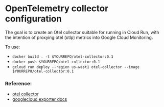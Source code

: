 # OpenTelemetry collector configuration

The goal is to create an Otel collector suitable for running in Cloud Run, with
the intention of proxying otel (otlp) metrics into Google Cloud Monitoring.

To use:

* `docker build . -t $YOURREPO/otel-collector:0.1`
* `docker push $YOURREPO/otel-collector:0.1`
* `gcloud run deploy --region us-west1 otel-collector --image $YOURREPO/otel-collector:0.1`

### Reference:
- [otel collector](https://github.com/open-telemetry/opentelemetry-collector)
- [googlecloud exporter docs](https://github.com/open-telemetry/opentelemetry-collector-contrib/tree/main/exporter/googlecloudexporter)